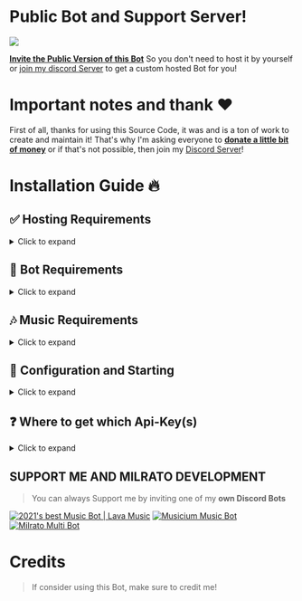 # Public Bot and Support Server!

<a href="https://discord.gg/milrato"><img src="https://discord.com/api/guilds/773668217163218944/widget.png?style=banner2"></a>
 
[**Invite the Public Version of this Bot**](https://milrato.milrato.dev) So you don't need to host it by yourself or [join my discord Server](https://discord.gg/milrato) to get a custom hosted Bot for you!


# Important notes and thank ❤️
First of all, thanks for using this Source Code, it was and is a ton of work to create and maintain it!
That's why I'm asking everyone to [**donate a little bit of money**](https://donate.milrato.dev) or if that's not possible, then join my [Discord Server](https://discord.gg/milrato)!

# Installation Guide 🔥

## ✅ Hosting Requirements

<details>
  <summary>Click to expand</summary>

  * [nodejs](https://nodejs.org) version 16.6 or higher, i recommend the latest STABLE version
  * [python](https://python.org) version 3.8 or higher, to install the database `enmap` (better-sqlite3)
  * a VPS would be adviced, so you don't need to keep your pc/laptop/raspi 24/7 online! [click here for a debian setup](https://github.com/Tomato6966/Debian-Cheat-Sheet-Setup/wiki/)
  * Check out my Recommended Host: [BERO-HOST](https://bero.milrato.dev) and use code `milrato` for cheap OP VPS (kvm)
  * [Click here for a Direct Order Link](https://bero-host.de/server/prepaid-kvm-rootserver-paket-mieten)

</details>

## 🤖 Bot Requirements

<details>
  <summary>Click to expand</summary>

   1. Download the [Source Code]()
     * either by: `git clone https://github.com/Tomato6966/Multipurpose-discord-bot`
     * or by downloading it as a zip from the releases or a branch
  
</details>

## 🎶 Music Requirements

<details>
  <summary>Click to expand</summary>

  *To have your Bot able to play music, you need to connect it to a lavalink Station!*
  *There are many public ones out there for example lavalink.eu*
  An example for a public configuration will be listed down below
   
  1. Make sure `Java 11` is installed on your System!
     * [Click here for a Download for **Linux**](https://github.com/Tomato6966/Debian-Cheat-Sheet-Setup/wiki/3.5.2-java-11)
     * [Click here for a Download for **Windows**](https://downloads.milrato.eu/windows/java/jdk-11.0.11.exe) ​
  2. Download [Lavalink.jar](https://github.com/freyacodes/Lavalink/releases/download/3.4/Lavalink.jar)
     * here is a direct link: https://github.com/freyacodes/Lavalink/releases/download/3.4/Lavalink.jar
     * if you are on linux do this: `wget https://github.com/freyacodes/Lavalink/releases/download/3.4/Lavalink.jar` (prep: `apt-get install -y wget`)
  3. Download [application.yml](https://cdn.discordapp.com/attachments/734517910025928765/934084553751015475/application.yml)
     * Download my example, it's the configuration for the lavalink.jar file!
  4. Now put application.yml and Lavalink.jar in the same folder and start it
     * To start lavalink type: `java -jar Lavalink.jar`
     * Make sure to keep your terminal Open!
     * If you want to use something like `npm i -g pm2` to host it without keeping your terminal open type: `pm2 start java -- -jar Lavalink.jar`
  5. The settings like **password** in application.yml and **port** must be provided in the `botconfig/config.json` of the Bot
     * If you used the default settings, than no adjust ments are needed and it should look like this: 
     ```json
     {
        "clientsettings": {
            "nodes": [
                {
                    "host": "localhost",
                    "port": 2333,
                    "password": "youshallnotpass"
                }
            ]
        }
     }
     ```
  6. You don't want to host your own Lavalink?
     * then use something like this: 
     ```json
     {
        "clientsettings": {
            "nodes": [
                {
                    "host": "node01.lavalink.eu",
                    "port": 2333,
                    "password": "Raccoon"
                }
            ]
        }
     }
     ```

</details>

## 🤖 Configuration and Starting

<details>
  <summary>Click to expand</summary>

   1. Check `🎶 Music Requirements` that you started lavalink / use a valid public lavalink station
   2. Fill in all required data in `./botconfig/config.json` **NOTE:** *If you're on replit.com, it is exposed to everyone!(use .env instead)*
   3. Fill in all required data in the `.json` Files in `./social_log/` (`./social_log/streamconfig.json` & `./social_log/twitter.json`), if you want the SOCIAL LOGS to work! (the key `authToken` in streamconfig is not needed to be filled in!)
   4. You can adjust some settings in the other `./botconfig/*.json` Files, **BUT PLEASE __KEEP__ MY CREDITS & ADS!** This is the only way on how my hard work is "revenued"
   5. Now start the bot by typing opening a cmd in that folder and type: `node index.js` or `npm start`
     * If you don't want to keep the terminal open or if you're on linux, check out [pm2 (and my tutorial)](https://github.com/Tomato6966/Debian-Cheat-Sheet-Setup/wiki/4-pm2-tutorial) and type: `pm2 start --name Bot_Name index.js`
  
</details>

## ❓ Where to get which Api-Key(s)

<details>
  <summary>Click to expand</summary>

  1. `./botconfig/config.json`
     * `token` you can get from: [discord-Developers](https://discord.com/developers/applications)
     * `memer_api` you can get from: [Meme-Development DC](https://discord.gg/Mc2FudJkgP)
     * `spotify.clientSecret` you can get from: [Spotify-Developer](https://developer.spotify.com)
     * `spotify.clientID` you can get from: [Spotify-Developer](https://developer.spotify.com)
  2. `./social_log/streamconfig.json`
     * `twitch_clientID` you can get from: [Twitch-Developer](https://dev.twitch.tv/docs/api) ([developer-console](https://dev.twitch.tv/console))
     * `twitch_secret` you can get from: [Twitch-Developer](https://dev.twitch.tv/docs/api) ([developer-console](https://dev.twitch.tv/console))
     * `authToken` is not required to be filled in --> will be done automatically
  3. `./social_log/twitter.json`
     * `consumer_key` you can get from: [twitter Developers](https://developer.twitter.com)
     * `consumer_secret` you can get from: [twitter Developers](https://developer.twitter.com)
     * `access_token` you can get from: [twitter Developers](https://developer.twitter.com)
     * `access_token_secret` you can get from: [twitter Developers](https://developer.twitter.com)
  
</details>


## SUPPORT ME AND MILRATO DEVELOPMENT

> You can always Support me by inviting one of my **own Discord Bots**

[![2021's best Music Bot | Lava Music](https://cdn.discordapp.com/attachments/748533465972080670/817088638780440579/test3.png)](https://lava.milrato.dev)
[![Musicium Music Bot](https://cdn.discordapp.com/attachments/742446682381221938/770055673965707264/test1.png)](https://musicium.musicium.dev)
[![Milrato Multi Bot](https://cdn.discordapp.com/attachments/742446682381221938/770056826724679680/test1.png)](https://milrato.milrato.dev)

# Credits

> If consider using this Bot, make sure to credit me!
